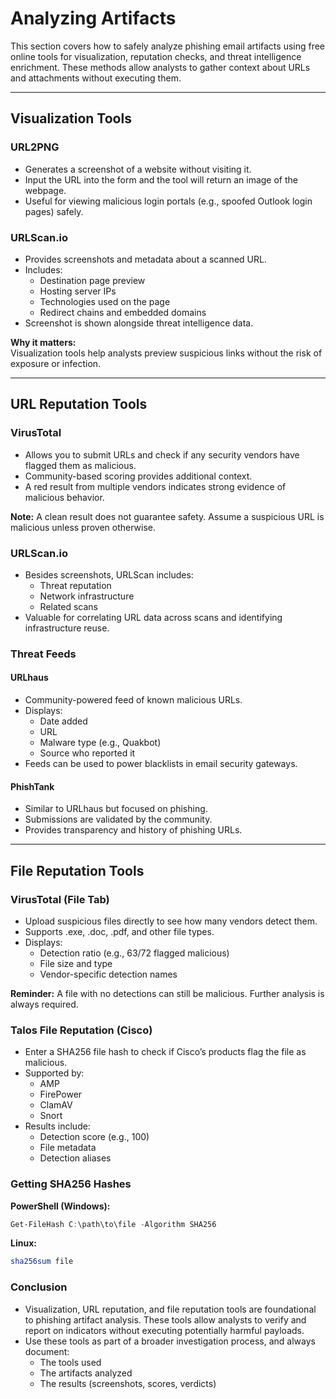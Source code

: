 # Analyzing Artifacts

This section covers how to safely analyze phishing email artifacts using free online tools for visualization, reputation checks, and threat intelligence enrichment. These methods allow analysts to gather context about URLs and attachments without executing them.

---

## Visualization Tools

### URL2PNG

- Generates a screenshot of a website without visiting it.
- Input the URL into the form and the tool will return an image of the webpage.
- Useful for viewing malicious login portals (e.g., spoofed Outlook login pages) safely.

### URLScan.io

- Provides screenshots and metadata about a scanned URL.
- Includes:
  - Destination page preview
  - Hosting server IPs
  - Technologies used on the page
  - Redirect chains and embedded domains
- Screenshot is shown alongside threat intelligence data.

**Why it matters:**  
Visualization tools help analysts preview suspicious links without the risk of exposure or infection.

---

## URL Reputation Tools

### VirusTotal

- Allows you to submit URLs and check if any security vendors have flagged them as malicious.
- Community-based scoring provides additional context.
- A red result from multiple vendors indicates strong evidence of malicious behavior.

**Note:** A clean result does not guarantee safety. Assume a suspicious URL is malicious unless proven otherwise.

### URLScan.io

- Besides screenshots, URLScan includes:
  - Threat reputation
  - Network infrastructure
  - Related scans
- Valuable for correlating URL data across scans and identifying infrastructure reuse.

### Threat Feeds

#### URLhaus
- Community-powered feed of known malicious URLs.
- Displays:
  - Date added
  - URL
  - Malware type (e.g., Quakbot)
  - Source who reported it
- Feeds can be used to power blacklists in email security gateways.

#### PhishTank
- Similar to URLhaus but focused on phishing.
- Submissions are validated by the community.
- Provides transparency and history of phishing URLs.

---

## File Reputation Tools

### VirusTotal (File Tab)

- Upload suspicious files directly to see how many vendors detect them.
- Supports .exe, .doc, .pdf, and other file types.
- Displays:
  - Detection ratio (e.g., 63/72 flagged malicious)
  - File size and type
  - Vendor-specific detection names

**Reminder:** A file with no detections can still be malicious. Further analysis is always required.

### Talos File Reputation (Cisco)

- Enter a SHA256 file hash to check if Cisco’s products flag the file as malicious.
- Supported by:
  - AMP
  - FirePower
  - ClamAV
  - Snort
- Results include:
  - Detection score (e.g., 100)
  - File metadata
  - Detection aliases

### Getting SHA256 Hashes

**PowerShell (Windows):**

```powershell
Get-FileHash C:\path\to\file -Algorithm SHA256
```

**Linux:**

```bash
sha256sum file
```

### Conclusion

- Visualization, URL reputation, and file reputation tools are foundational to phishing artifact analysis. These tools allow analysts to verify and report on indicators without executing potentially harmful payloads.
- Use these tools as part of a broader investigation process, and always document:
  - The tools used
  - The artifacts analyzed
  - The results (screenshots, scores, verdicts)
